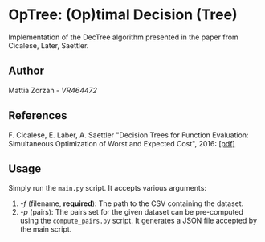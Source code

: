 # OpTree: (Op)timal Decision (Tree)

Implementation of the DecTree algorithm presented in the paper from Cicalese, Later, Saettler.

## Author

Mattia Zorzan - *VR464472*

## References

F. Cicalese, E. Laber, A. Saettler "Decision Trees for Function Evaluation: Simultaneous Optimization of Worst and
Expected Cost", 2016: [[pdf]](https://link.springer.com/content/pdf/10.1007/s00453-016-0225-9.pdf)

## Usage

Simply run the `main.py` script. It accepts various arguments:

1. _-f_ (filename, **required**): The path to the CSV containing the dataset.
2. _-p_ (pairs): The pairs set for the given dataset can be pre-computed using the `compute_pairs.py` script. It
   generates a JSON file accepted by the main script.
